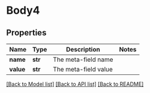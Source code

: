 # Body4

## Properties
Name | Type | Description | Notes
------------ | ------------- | ------------- | -------------
**name** | **str** | The meta-field name | 
**value** | **str** | The meta-field value | 

[[Back to Model list]](../README.md#documentation-for-models) [[Back to API list]](../README.md#documentation-for-api-endpoints) [[Back to README]](../README.md)


